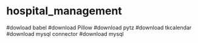 # hospital_management
#dowload babel
#download Pillow
#download pytz
#download tkcalendar
#download mysql connector
#download mysql
